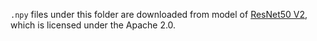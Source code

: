 `.npy` files under this folder are downloaded from model of [ResNet50 V2](https://github.com/onnx/models/blob/master/vision/classification/resnet/model/resnet50-v2-7.tar.gz), which is licensed under the Apache 2.0.